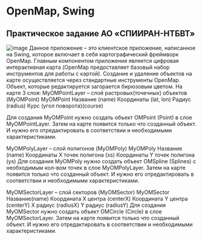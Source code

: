 # OpenMap, Swing
## Практическое задание АО «СПИИРАН-НТБВТ»
![image](https://github.com/blabla9111/Practice_SPIIRAN_Task_2/assets/92872423/4fe30800-a8db-4b75-98f8-11a6d900cfe7)
Данное приложение – это клиентское приложение, написанное на Swing, которое включает в себя картографический фреймворк OpenMap. Главным компонентом приложения является цифровая интерактивная карта (OpenMap предоставляет базовый набор инструментов для работы с картой). Создание и удаление объектов на карте осуществляется через стандартные инструменты OpenMap. Объект, которые редактируется загорается бирюзовым цветом.
На карте 3 слоя:
MyOMPointLayer – слой растровых(точечных) объектов (MyOMPoint)
MyOMPoint 
Название (name)
Координаты (lat, lon)
Радиус (radius)
Курс (угол поворота)(course)

Для создания MyOMPoint нужно создать объект OMPoint (Point) в слое MyOMPointLayer. Затем на карте появится только что созданный объект. И нужно его отредактировать в соответствии и необходимыми характеристиками.


MyOMPolyLayer – слой полигонов (MyOMPoly)
MyOMPoly
Название (name)
 Координаты X точек полигона (xs)
Координаты Y точек полигона (ys)
Для создания MyOMPoly нужно создать объект OMSpline (Splines) с необходимым кол-вом точек в слое MyOMPolyLayer. Затем на карте появится только что созданный объект. И нужно его отредактировать в соответствии и необходимыми характеристиками.



MyOMSectorLayer – слой секторов (MyOMSector)
MyOMSector
Название(name)
Координата X центра (centerX)
Координата Y центра (centerY)
X радиус (radiusX)
Y радиус (radiusY)
Для создания MyOMSector нужно создать объект OMCircle (Circle) в слое MyOMSectorLayer. Затем на карте появится только что созданный объект. И нужно его отредактировать в соответствии и необходимыми характеристиками.




